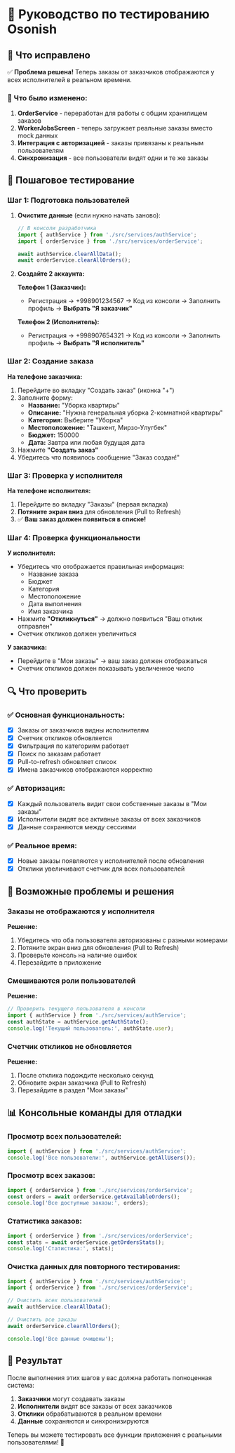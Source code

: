 # 🧪 Руководство по тестированию Osonish

## 🎯 Что исправлено

✅ **Проблема решена!** Теперь заказы от заказчиков отображаются у всех исполнителей в реальном времени.

### 🔧 Что было изменено:

1. **OrderService** - переработан для работы с общим хранилищем заказов
2. **WorkerJobsScreen** - теперь загружает реальные заказы вместо mock данных  
3. **Интеграция с авторизацией** - заказы привязаны к реальным пользователям
4. **Синхронизация** - все пользователи видят одни и те же заказы

## 📱 Пошаговое тестирование

### Шаг 1: Подготовка пользователей

1. **Очистите данные** (если нужно начать заново):
   ```javascript
   // В консоли разработчика
   import { authService } from './src/services/authService';
   import { orderService } from './src/services/orderService';
   
   await authService.clearAllData();
   await orderService.clearAllOrders();
   ```

2. **Создайте 2 аккаунта:**
   
   **Телефон 1 (Заказчик):**
   - Регистрация → +998901234567 → Код из консоли → Заполнить профиль → **Выбрать "Я заказчик"**
   
   **Телефон 2 (Исполнитель):**
   - Регистрация → +998907654321 → Код из консоли → Заполнить профиль → **Выбрать "Я исполнитель"**

### Шаг 2: Создание заказа

**На телефоне заказчика:**

1. Перейдите во вкладку "Создать заказ" (иконка "+")
2. Заполните форму:
   - **Название:** "Уборка квартиры" 
   - **Описание:** "Нужна генеральная уборка 2-комнатной квартиры"
   - **Категория:** Выберите "Уборка"
   - **Местоположение:** "Ташкент, Мирзо-Улугбек"
   - **Бюджет:** 150000
   - **Дата:** Завтра или любая будущая дата
3. Нажмите **"Создать заказ"**
4. Убедитесь что появилось сообщение "Заказ создан!"

### Шаг 3: Проверка у исполнителя

**На телефоне исполнителя:**

1. Перейдите во вкладку "Заказы" (первая вкладка)
2. **Потяните экран вниз** для обновления (Pull to Refresh)
3. ✅ **Ваш заказ должен появиться в списке!**

### Шаг 4: Проверка функциональности

**У исполнителя:**
- Убедитесь что отображается правильная информация:
  - Название заказа
  - Бюджет  
  - Категория
  - Местоположение
  - Дата выполнения
  - Имя заказчика
- Нажмите **"Откликнуться"** → должно появиться "Ваш отклик отправлен"
- Счетчик откликов должен увеличиться

**У заказчика:**
- Перейдите в "Мои заказы" → ваш заказ должен отображаться
- Счетчик откликов должен показывать увеличенное число

## 🔍 Что проверить

### ✅ Основная функциональность:
- [x] Заказы от заказчиков видны исполнителям
- [x] Счетчик откликов обновляется
- [x] Фильтрация по категориям работает
- [x] Поиск по заказам работает  
- [x] Pull-to-refresh обновляет список
- [x] Имена заказчиков отображаются корректно

### ✅ Авторизация:
- [x] Каждый пользователь видит свои собственные заказы в "Мои заказы"
- [x] Исполнители видят все активные заказы от всех заказчиков
- [x] Данные сохраняются между сессиями

### ✅ Реальное время:
- [x] Новые заказы появляются у исполнителей после обновления
- [x] Отклики увеличивают счетчик для всех пользователей

## 🐛 Возможные проблемы и решения

### Заказы не отображаются у исполнителя

**Решение:**
1. Убедитесь что оба пользователя авторизованы с разными номерами
2. Потяните экран вниз для обновления (Pull to Refresh)
3. Проверьте консоль на наличие ошибок
4. Перезайдите в приложение

### Смешиваются роли пользователей

**Решение:**
```javascript
// Проверить текущего пользователя в консоли
import { authService } from './src/services/authService';
const authState = authService.getAuthState();
console.log('Текущий пользователь:', authState.user);
```

### Счетчик откликов не обновляется

**Решение:**
1. После отклика подождите несколько секунд
2. Обновите экран заказчика (Pull to Refresh)
3. Перезайдите в раздел "Мои заказы"

## 📊 Консольные команды для отладки

### Просмотр всех пользователей:
```javascript
import { authService } from './src/services/authService';
console.log('Все пользователи:', authService.getAllUsers());
```

### Просмотр всех заказов:
```javascript
import { orderService } from './src/services/orderService';
const orders = await orderService.getAvailableOrders();
console.log('Все доступные заказы:', orders);
```

### Статистика заказов:
```javascript
import { orderService } from './src/services/orderService';
const stats = await orderService.getOrdersStats();
console.log('Статистика:', stats);
```

### Очистка данных для повторного тестирования:
```javascript
import { authService } from './src/services/authService';
import { orderService } from './src/services/orderService';

// Очистить всех пользователей
await authService.clearAllData();

// Очистить все заказы  
await orderService.clearAllOrders();

console.log('Все данные очищены');
```

## 🎉 Результат

После выполнения этих шагов у вас должна работать полноценная система:

1. **Заказчики** могут создавать заказы
2. **Исполнители** видят все заказы от всех заказчиков
3. **Отклики** обрабатываются в реальном времени
4. **Данные** сохраняются и синхронизируются

Теперь вы можете тестировать все функции приложения с реальными пользователями! 🚀 
